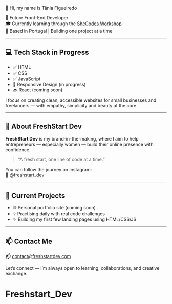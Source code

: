  👋 Hi, my name is Tânia Figueiredo

🌸 Future Front-End Developer  
🎓 Currently learning through the [SheCodes Workshop](https://www.shecodes.io)  
📍 Based in Portugal | Building one project at a time

---

## 💻 Tech Stack in Progress

- ✅ HTML  
- ✅ CSS  
- ✅ JavaScript  
- 🔄 Responsive Design (in progress)  
- 🔜 React (coming soon)

I focus on creating clean, accessible websites for small businesses and freelancers — with empathy, simplicity and beauty at the core.

---

## 🌱 About FreshStart Dev

**FreshStart Dev** is my brand-in-the-making, where I aim to help entrepreneurs — especially women — build their online presence with confidence.

> “A fresh start, one line of code at a time.”

You can follow the journey on Instagram:  
📸 [@freshstart_dev](https://www.instagram.com/freshstart_dev/)

---

## 📂 Current Projects

- 🌐 Personal portfolio site (coming soon)
- 💡 Practising daily with real code challenges
- ✨ Building my first few landing pages using HTML/CSS/JS

---

## 📫 Contact Me

📬 contact@freshstartdev.com

Let’s connect — I’m always open to learning, collaborations, and creative exchange.
# Freshstart_Dev
